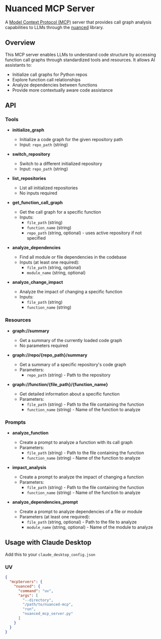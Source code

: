 # Nuanced MCP Server

A [Model Context Protocol (MCP)](https://modelcontextprotocol.io) server that provides call graph analysis capabilities to LLMs through the [nuanced](https://github.com/nuanced-dev/nuanced) library.

## Overview

This MCP server enables LLMs to understand code structure by accessing function call graphs through standardized tools and resources. It allows AI assistants to:

- Initialize call graphs for Python repos
- Explore function call relationships
- Analyze dependencies between functions
- Provide more contextually aware code assistance

## API

### Tools

- **initialize_graph**

  - Initialize a code graph for the given repository path
  - Input: `repo_path` (string)

- **switch_repository**

  - Switch to a different initialized repository
  - Input: `repo_path` (string)

- **list_repositories**

  - List all initialized repositories
  - No inputs required

- **get_function_call_graph**

  - Get the call graph for a specific function
  - Inputs:
    - `file_path` (string)
    - `function_name` (string)
    - `repo_path` (string, optional) - uses active repository if not specified

- **analyze_dependencies**

  - Find all module or file dependencies in the codebase
  - Inputs (at least one required):
    - `file_path` (string, optional)
    - `module_name` (string, optional)

- **analyze_change_impact**
  - Analyze the impact of changing a specific function
  - Inputs:
    - `file_path` (string)
    - `function_name` (string)

### Resources

- **graph://summary**

  - Get a summary of the currently loaded code graph
  - No parameters required

- **graph://repo/{repo_path}/summary**

  - Get a summary of a specific repository's code graph
  - Parameters:
    - `repo_path` (string) - Path to the repository

- **graph://function/{file_path}/{function_name}**
  - Get detailed information about a specific function
  - Parameters:
    - `file_path` (string) - Path to the file containing the function
    - `function_name` (string) - Name of the function to analyze

### Prompts

- **analyze_function**

  - Create a prompt to analyze a function with its call graph
  - Parameters:
    - `file_path` (string) - Path to the file containing the function
    - `function_name` (string) - Name of the function to analyze

- **impact_analysis**

  - Create a prompt to analyze the impact of changing a function
  - Parameters:
    - `file_path` (string) - Path to the file containing the function
    - `function_name` (string) - Name of the function to analyze

- **analyze_dependencies_prompt**
  - Create a prompt to analyze dependencies of a file or module
  - Parameters (at least one required):
    - `file_path` (string, optional) - Path to the file to analyze
    - `module_name` (string, optional) - Name of the module to analyze

## Usage with Claude Desktop

Add this to your `claude_desktop_config.json`

### UV

```json
{
  "mcpServers": {
    "nuanced": {
      "command": "uv",
      "args": [
        "--directory",
        "/path/to/nuanced-mcp",
        "run",
        "nuanced_mcp_server.py"
      ]
    }
  }
}
```
